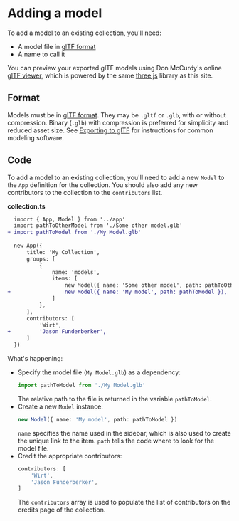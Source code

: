 Adding a model
==============

To add a model to an existing collection, you'll need:

- A model file in [glTF format](https://www.khronos.org/gltf/)
- A name to call it

You can preview your exported glTF models using Don McCurdy's online
[glTF viewer](https://gltf-viewer.donmccurdy.com/), which is powered by the same
[three.js](https://threejs.org/) library as this site.


Format
------

Models must be in [glTF format](https://www.khronos.org/gltf/). They may be
`.gltf` or `.glb`, with or without compression. Binary (`.glb`) with compression
is preferred for simplicity and reduced asset size. See
[Exporting to glTF](./#Exporting-to-glTF) for instructions for common modeling
software.


Code
----

To add a model to an existing collection, you'll need to add a new `Model` to
the `App` definition for the collection. You should also add any new
contributors to the collection to the `contributors` list.

**collection.ts**
``` diff
  import { App, Model } from '../app'
  import pathToOtherModel from './Some other model.glb'
+ import pathToModel from './My Model.glb'
  
  new App({
      title: 'My Collection',
      groups: [
          {
              name: 'models',
              items: [
                  new Model({ name: 'Some other model', path: pathToOtherModel }),
+                 new Model({ name: 'My model', path: pathToModel }),
              ]
          },
      ],
      contributors: [
          'Wirt',
+         'Jason Funderberker',
      ]
  })
```

What's happening:

- Specify the model file (`My Model.glb`) as a dependency:
  ``` typescript
  import pathToModel from './My Model.glb'
  ```
  The relative path to the file is returned in the variable `pathToModel`.
- Create a new `Model` instance:
  ``` typescript
  new Model({ name: 'My model', path: pathToModel })
  ```
  `name` specifies the name used in the sidebar, which is also used to create
  the unique link to the item. `path` tells the code where to look for the model
  file.
- Credit the appropriate contributors:
  ``` typescript
  contributors: [
      'Wirt',
      'Jason Funderberker',
  ]
  ```
  The `contributors` array is used to populate the list of contributors on the
  credits page of the collection.
